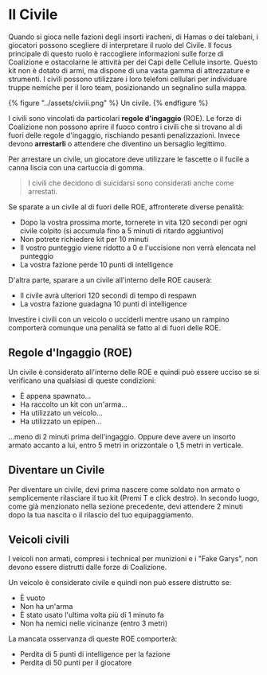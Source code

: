 # Il Civile

Quando si gioca nelle fazioni degli insorti iracheni, di Hamas o dei talebani, i giocatori possono scegliere di interpretare il ruolo del Civile. Il focus principale di questo ruolo è raccogliere informazioni sulle forze di Coalizione e ostacolarne le attività per dei Capi delle Cellule insorte. Questo kit non è dotato di armi, ma dispone di una vasta gamma di attrezzature e strumenti. I civili possono utilizzare i loro telefoni cellulari per individuare truppe nemiche per il loro team, posizionando un segnalino sulla mappa.

{% figure "../assets/civiii.png" %}
Un civile.
{% endfigure %}

I civili sono vincolati da particolari **regole d'ingaggio** \(ROE\). Le forze di Coalizione non possono aprire il fuoco contro i civili che si trovano al di fuori delle regole d'ingaggio, rischiando pesanti penalizzazioni. Invece devono **arrestarli** o attendere che diventino un bersaglio legittimo.

Per arrestare un civile, un giocatore deve utilizzare le fascette o il fucile a canna liscia con una cartuccia di gomma.

> I civili che decidono di suicidarsi sono considerati anche come arrestati.

Se sparate a un civile al di fuori delle ROE, affronterete diverse penalità:

* Dopo la vostra prossima morte, tornerete in vita 120 secondi per ogni civile colpito \(si accumula fino a 5 minuti di ritardo aggiuntivo\)
* Non potrete richiedere kit per 10 minuti
* Il vostro punteggio viene ridotto a 0 e l'uccisione non verrà elencata nel punteggio
* La vostra fazione perde 10 punti di intelligence

D'altra parte, sparare a un civile all'interno delle ROE causerà:

* Il civile avrà ulteriori 120 secondi di tempo di respawn
* La vostra fazione guadagna 10 punti di intelligence

Investire i civili con un veicolo o ucciderli mentre usano un rampino comporterà comunque una penalità se fatto al di fuori delle ROE.

## Regole d'Ingaggio \(ROE\)

Un civile è considerato all'interno delle ROE e quindi può essere ucciso se si verificano una qualsiasi di queste condizioni:

* È appena spawnato...
* Ha raccolto un kit con un'arma...
* Ha utilizzato un veicolo...
* Ha utilizzato un epipen...

...meno di 2 minuti prima dell'ingaggio. Oppure deve avere un insorto armato accanto a lui, entro 5 metri in orizzontale o 1,5 metri in verticale.

## Diventare un Civile

Per diventare un civile, devi prima nascere come soldato non armato o semplicemente rilasciare il tuo kit \(Premi T e click destro\). In secondo luogo, come già menzionato nella sezione precedente, devi attendere 2 minuti dopo la tua nascita o il rilascio del tuo equipaggiamento.


## Veicoli civili

I veicoli non armati, compresi i technical per munizioni e i "Fake Garys", non devono essere distrutti dalle forze di Coalizione.

Un veicolo è considerato civile e quindi non può essere distrutto se:

* È vuoto
* Non ha un'arma
* È stato usato l'ultima volta più di 1 minuto fa
* Non ha nemici nelle vicinanze \(entro 3 metri\)

La mancata osservanza di queste ROE comporterà:

* Perdita di 5 punti di intelligence per la fazione
* Perdita di 50 punti per il giocatore

